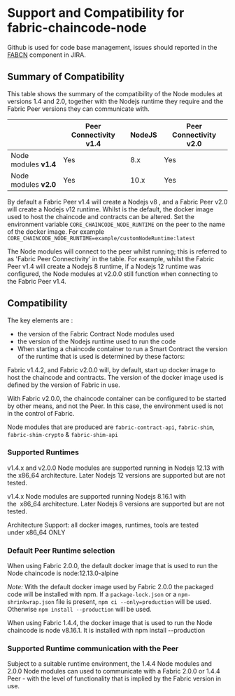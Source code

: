 # Support and Compatibility for fabric-chaincode-node

Github is used for code base management, issues should reported in the [FABCN](https://jira.hyperledger.org/projects/FABCN/issues/) component in JIRA.


## Summary of Compatibility

This table shows the summary of the compatibility of the Node modules at versions 1.4 and 2.0, together with the Nodejs runtime they require and the Fabric Peer versions they can communicate with.

|                       | Peer Connectivity v1.4 | NodeJS | Peer Connectivity v2.0 |
| --------------------- | ---------------------- | -------| ---------------------- |
| Node modules **v1.4** | Yes                    | 8.x    | Yes                    |
| Node modules **v2.0** | Yes                    | 10.x   | Yes                    |

By default a Fabric Peer v1.4 will create a Nodejs v8 , and a Fabric Peer v2.0 will create a Nodejs v12 runtime. Whilst is the default, the docker image used to host the chaincode and contracts can be altered.  Set the environment variable `CORE_CHAINCODE_NODE_RUNTIME` on the peer to the name of the docker image. For example `CORE_CHAINCODE_NODE_RUNTIME=example/customNodeRuntime:latest`

The Node modules will connect to the peer whilst running; this is referred to as 'Fabric Peer Connectivity' in the table. For example, whilst the Fabric Peer v1.4 will create a Nodejs 8 runtime, if a Nodejs 12 runtime was configured, the Node modules at v2.0.0 still function when connecting to the Fabric Peer v1.4.

## Compatibility

The key elements are : 

- the version of the Fabric Contract Node modules used
- the version of the Nodejs runtime used to run the code
- When starting a chaincode container to run a Smart Contract the version of the runtime that is used is determined by these factors:

Fabric v1.4.2, and Fabric v2.0.0 will, by default, start up docker image to host the chaincode and contracts. The version of the docker image used is defined by the version of Fabric in use.

With Fabric v2.0.0, the chaincode container can be configured to be started by other means, and not the Peer. In this case, the environment used is not in the control of Fabric.

Node modules that are produced are `fabric-contract-api`, `fabric-shim`, `fabric-shim-crypto` & `fabric-shim-api`

### Supported Runtimes

v1.4.x and v2.0.0 Node modules are supported running in Nodejs 12.13 with the x86_64 architecture. Later Nodejs 12 versions are supported but are not tested.

v1.4.x Node modules are supported running Nodejs 8.16.1 with the  x86_64 architecture. Later Nodejs 8 versions are supported but are not tested.

Architecture Support: all docker images, runtimes, tools are tested under x86_64 ONLY

### Default Peer Runtime selection

When using Fabric 2.0.0, the default docker image that is used to run the Node chaincode is node:12.13.0-alpine 

*Note:* With the default docker image used by Fabric 2.0.0 the packaged code will be installed with npm. If a `package-lock.json` or a `npm-shrinkwrap.json` file is present, `npm ci --only=production` will be used. Otherwise `npm install --production` will be used. 

When using Fabric 1.4.4, the docker image that is used to run the Node chaincode is node v8.16.1. It is installed with npm install --production

### Supported Runtime communication with the Peer

Subject to a suitable runtime environment, the 1.4.4 Node modules and 2.0.0 Node modules can used to communicate with a Fabric 2.0.0 or 1.4.4 Peer - with the level of functionality that is implied by the Fabric version in use. 